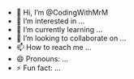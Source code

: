 - 👋 Hi, I’m @CodingWithMrM
- 👀 I’m interested in ...
- 🌱 I’m currently learning ...
- 💞️ I’m looking to collaborate on ...
- 📫 How to reach me ...
- 😄 Pronouns: ...
- ⚡ Fun fact: ...

<!---
CodingWithMrM/CodingWithMrM is a ✨ special ✨ repository because its `README.md` (this file) appears on your GitHub profile.
You can click the Preview link to take a look at your changes.
--->
